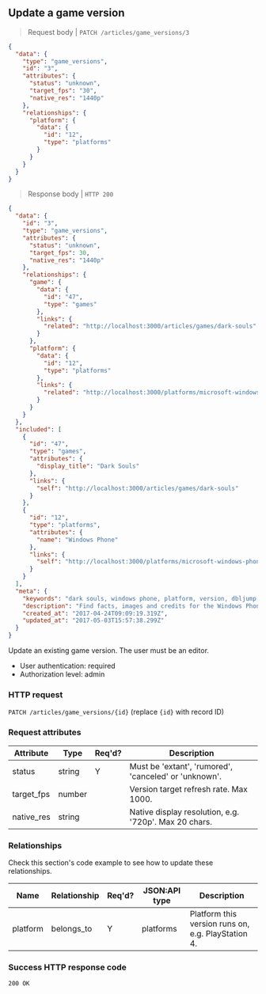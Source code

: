## <a name="game_versions_update"></a>Update a game version

> Request body | `PATCH /articles/game_versions/3`

```JSON
{
  "data": {
    "type": "game_versions",
    "id": "3",
    "attributes": {
      "status": "unknown",
      "target_fps": "30",
      "native_res": "1440p"
    },
    "relationships": {
      "platform": {
        "data": {
          "id": "12",
          "type": "platforms"
        }
      }
    }
  }
}
```

> Response body | `HTTP 200`

```JSON
{
  "data": {
    "id": "3",
    "type": "game_versions",
    "attributes": {
      "status": "unknown",
      "target_fps": 30,
      "native_res": "1440p"
    },
    "relationships": {
      "game": {
        "data": {
          "id": "47",
          "type": "games"
        },
        "links": {
          "related": "http://localhost:3000/articles/games/dark-souls"
        }
      },
      "platform": {
        "data": {
          "id": "12",
          "type": "platforms"
        },
        "links": {
          "related": "http://localhost:3000/platforms/microsoft-windows-phone"
        }
      }
    }
  },
  "included": [
    {
      "id": "47",
      "type": "games",
      "attributes": {
        "display_title": "Dark Souls"
      },
      "links": {
        "self": "http://localhost:3000/articles/games/dark-souls"
      }
    },
    {
      "id": "12",
      "type": "platforms",
      "attributes": {
        "name": "Windows Phone"
      },
      "links": {
        "self": "http://localhost:3000/platforms/microsoft-windows-phone"
      }
    }
  ],
  "meta": {
    "keywords": "dark souls, windows phone, platform, version, dbljump, video games, pc games, gaming",
    "description": "Find facts, images and credits for the Windows Phone version of Dark Souls at Dbljump, the video game reference.",
    "created_at": "2017-04-24T09:09:19.319Z",
    "updated_at": "2017-05-03T15:57:38.299Z"
  }
}
```

Update an existing game version. The user must be an editor.

* User authentication: required
* Authorization level: admin

### HTTP request

`PATCH /articles/game_versions/{id}` (replace `{id}` with record ID)

### Request attributes

Attribute | Type | Req'd? | Description
--------- | ---- | ------ | -----------
status | string | Y | Must be 'extant', 'rumored', 'canceled' or 'unknown'.
target_fps | number | | Version target refresh rate. Max 1000.
native_res | string | | Native display resolution, e.g. '720p'. Max 20 chars.

### Relationships

Check this section's code example to see how to update these relationships.

Name | Relationship | Req'd? | JSON:API type | Description
---- | ------------ | ------ | ------------- | -----------
platform | belongs_to | Y | platforms | Platform this version runs on, e.g. PlayStation 4.

### Success HTTP response code

`200 OK`
